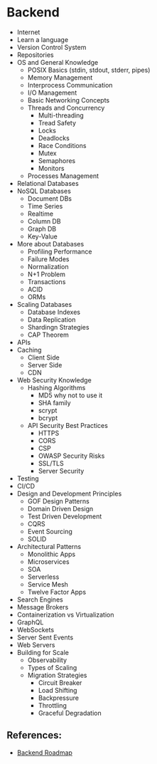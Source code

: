 # Backend

  - Internet
  - Learn a language
  - Version Control System
  - Repositories
  - OS and General Knowledge
    - POSIX Basics (stdin, stdout, stderr, pipes)
    - Memory Management
    - Interprocess Communication
    - I/O Management
    - Basic Networking Concepts
    - Threads and Concurrency
      - Multi-threading
      - Tread Safety
      - Locks
      - Deadlocks
      - Race Conditions
      - Mutex
      - Semaphores
      - Monitors
    - Processes Management
  - Relational Databases
  - NoSQL Databases
    - Document DBs
    - Time Series
    - Realtime
    - Column DB
    - Graph DB
    - Key-Value
  - More about Databases
    - Profiling Performance
    - Failure Modes
    - Normalization
    - N+1 Problem
    - Transactions
    - ACID
    - ORMs
  - Scaling Databases
    - Database Indexes
    - Data Replication
    - Shardingn Strategies
    - CAP Theorem
  - APIs
  - Caching
    - Client Side
    - Server Side
    - CDN
  - Web Security Knowledge
    - Hashing Algorithms
      - MD5 why not to use it
      - SHA family
      - scrypt
      - bcrypt
    - API Security Best Practices
      - HTTPS
      - CORS
      - CSP
      - OWASP Security Risks
      - SSL/TLS
      - Server Security
  - Testing
  - CI/CD
  - Design and Development Principles
    - GOF Design Patterns
    - Domain Driven Design
    - Test Driven Development
    - CQRS
    - Event Sourcing
    - SOLID
  - Architectural Patterns
    - Monolithic Apps
    - Microservices
    - SOA
    - Serverless
    - Service Mesh
    - Twelve Factor Apps
  - Search Engines
  - Message Brokers
  - Containerization vs Virtualization
  - GraphQL
  - WebSockets
  - Server Sent Events
  - Web Servers
  - Building for Scale
    - Observability
    - Types of Scaling
    - Migration Strategies
      - Circuit Breaker
      - Load Shifting
      - Backpressure
      - Throttling
      - Graceful Degradation

## References:
  - [Backend Roadmap](https://roadmap.sh/backend)